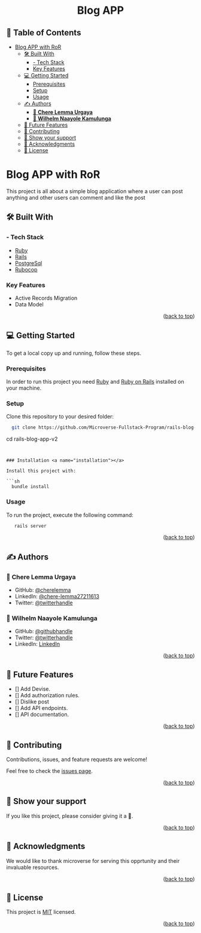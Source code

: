 <a name="readme-top"></a>

<div align="center">
  <h1><b> Blog APP </b></h1>
</div>


## 📗 Table of Contents

- [Blog APP with RoR ](#blog-app-with-ror-)
  - [🛠 Built With ](#-built-with-)
    - [- Tech Stack ](#--tech-stack-)
    - [Key Features ](#key-features-)
  - [💻 Getting Started ](#-getting-started-)
    - [Prerequisites ](#prerequisites-)
    - [Setup ](#setup-)
    - [Usage ](#usage-)
  - [✍️ Authors ](#️-authors-)
    - [👤 **Chere Lemma Urgaya**](#-chere-lemma-urgaya)
    - [👤 **Wilhelm Naayole Kamulunga**](#-wilhelm-naayole-kamulunga)
  - [🔭 Future Features ](#-future-features-)
  - [🤝 Contributing ](#-contributing-)
  - [💖 Show your support ](#-show-your-support-)
  - [🙏 Acknowledgments ](#-acknowledgments-)
  - [📝  License ](#--license-)


# Blog APP with RoR <a name="about-project"></a>

This project is all about a simple blog application where a user can post anything and other users can comment and like the post

## 🛠 Built With <a name="built-with"></a>

### - Tech Stack <a name="tech-stack"></a>

  <ul>
    <li><a href="https://www.ruby-lang.org/en/">Ruby</a></li>
    <li><a href="https://rubyonrails.org/">Rails</a></li>
    <li><a href="https://www.postgresql.org/">PostgreSql</a></li>
    <li><a href="https://rubocop.org/">Rubocop</a></li>
  </ul>

### Key Features <a name="key-features"></a>

- Active Records Migration
- Data Model

<p align="right">(<a href="#readme-top">back to top</a>)</p>

## 💻 Getting Started <a name="getting-started"></a>

To get a local copy up and running, follow these steps.

### Prerequisites <a name="prerequisites"></a>

In order to run this project you need [Ruby](https://www.ruby-lang.org/en/) and [Ruby on Rails](https://rubyonrails.org/) installed on your machine.


### Setup <a name="setup"></a>

Clone this repository to your desired folder:

```sh
  git clone https://github.com/Microverse-Fullstack-Program/rails-blog-app-v2
```
   cd rails-blog-app-v2
   
```


### Installation <a name="installation"></a>

Install this project with:

```sh
  bundle install
```

### Usage <a name="usage"></a>

To run the project, execute the following command:

```sh
   rails server
```

<p align="right">(<a href="#readme-top">back to top</a>)</p>

## ✍️ Authors <a name="authors"></a>

### 👤 **Chere Lemma Urgaya**

- GitHub: [@cherelemma](https://github.com/cherelemma)
- LinkedIn: [@chere-lemma27211613](https://www.linkedin.com/in/chere-lemma-urgaya)
- Twitter: [@twitterhandle](https://twitter.com/Chere21271613)

### 👤 **Wilhelm Naayole Kamulunga**

- GitHub: [@githubhandle](https://github.com/WilhelmK109)
- Twitter: [@twitterhandle](https://twitter.com/ActiveK7)
- LinkedIn: [LinkedIn](https://www.linkedin.com/in/wilhelm-kamulunga-613675114/)

<p align="right">(<a href="#readme-top">back to top</a>)</p>

## 🔭 Future Features <a name="future-features"></a>

- [] Add Devise.
- [] Add authorization rules.
- [] Dislike post
- [] Add API endpoints.
- [] API documentation.
  
<p align="right">(<a href="#readme-top">back to top</a>)</p>

## 🤝 Contributing <a name="contributing"></a>

Contributions, issues, and feature requests are welcome!

Feel free to check the [issues page](https://github.com/Microverse-Fullstack-Program/rails-blog-app-v2/issues).

<p align="right">(<a href="#readme-top">back to top</a>)</p>


## 💖 Show your support <a name="support"></a>

If you like this project, please consider giving it a 🌟.

<p align="right">(<a href="#readme-top">back to top</a>)</p>


## 🙏 Acknowledgments <a name="acknowledgements"></a>

We would like to thank microverse for serving this opprtunity and their invaluable resources.


<p align="right">(<a href="#readme-top">back to top</a>)</p>


## 📝  License <a name="license"></a>

This project is [MIT](./LICENSE) licensed.

<p align="right">(<a href="#readme-top">back to top</a>)</p>
